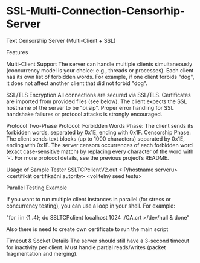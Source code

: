 # SSL-Multi-Connection-Censorhip-Server


Text Censorship Server (Multi-Client + SSL)


Features

 Multi-Client Support
        The server can handle multiple clients simultaneously (concurrency model is your choice: e.g., threads or processes).
        Each client has its own list of forbidden words. For example, if one client forbids "dog", it does not affect another client that did not forbid "dog".

 
 
 
 SSL/TLS Encryption
        All connections are secured via SSL/TLS.
        Certificates are imported from provided files (see below).
        The client expects the SSL hostname of the server to be "bi.sip".
        Proper error handling for SSL handshake failures or protocol attacks is strongly encouraged.



Protocol
        Two-Phase Protocol:
            Forbidden Words Phase: The client sends its forbidden words, separated by 0x1E, ending with 0x1F.
            Censorship Phase: The client sends text blocks (up to 1000 characters) separated by 0x1E, ending with 0x1F.
        The server censors occurrences of each forbidden word (exact case-sensitive match) by replacing every character of the word with '-'.
        For more protocol details, see the previous project’s README.


Usage of Sample Tester
         SSLTCPclientV2.out <IP/hostname serveru> <port serveru> <certifikát certifikační autority> <volitelný seed testu>



 Parallel Testing Example

If you want to run multiple client instances in parallel (for stress or concurrency testing), you can use a loop in your shell. For example:

"for i in {1..4}; do
    SSLTCPclient localhost 1024 ./CA.crt >/dev/null &
done"


Also there is need to create own certificate to run the main script



Timeout & Socket Details
        The server should still have a 3-second timeout for inactivity per client.
        Must handle partial reads/writes (packet fragmentation and merging).
